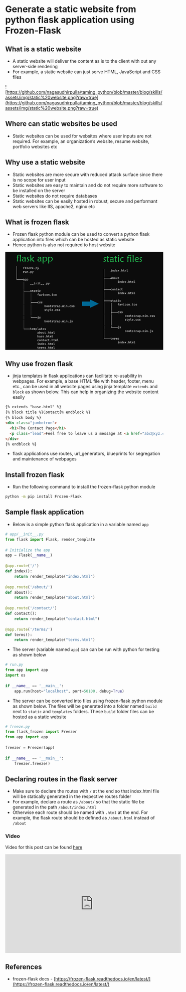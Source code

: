 # Generate a static website from python flask application using Frozen-Flask

## What is a static website

-   A static website will deliver the content as is to the client with out any server-side rendering
-   For example, a static website can just serve HTML, JavaScript and CSS files

![https://github.com/nagasudhirpulla/taming_python/blob/master/blog/skills/assets/img/static%20website.png?raw=true](https://github.com/nagasudhirpulla/taming_python/blob/master/blog/skills/assets/img/static%20website.png?raw=true)

## Where can static websites be used

-   Static websites can be used for websites where user inputs are not required. For example, an organization’s website, resume website, portfolio websites etc

## Why use a static website

-   Static websites are more secure with reduced attack surface since there is no scope for user input
-   Static websites are easy to maintain and do not require more software to be installed on the server
-   Static websites do not require databases
-   Static websites can be easily hosted in robust, secure and performant web servers like IIS, apache2, nginx etc

## What is frozen flask

-   Frozen flask python module can be used to convert a python flask application into files which can be hosted as static website
-   Hence python is also not required to host website

![https://github.com/nagasudhirpulla/taming_python/blob/master/blog/skills/assets/img/frozen flask.png?raw=true](https://github.com/nagasudhirpulla/taming_python/blob/master/blog/skills/assets/img/frozen%20flask.png?raw=true)

## Why use frozen flask

-   jinja templates in flask applications can facilitate re-usability in webpages. For example, a base HTML file with header, footer, menu etc., can be used in all website pages using jinja template `extends` and `block` as shown below. This can help in organizing the website content easily

```html
{% extends "base.html" %}
{% block title %}Contact{% endblock %}
{% block body %}
<div class="jumbotron">
  <h1>The Contact Page</h1>
  <p class="lead">Feel free to leave us a message at <a href="abc@xyz.com">abc@xyz.com</a></p>
</div>
{% endblock %}

```

-   flask applications use routes, url_generators, blueprints for segregation and maintenance of webpages

## Install frozen flask

-   Run the following command to install the frozen-flask python module

```bash
python -m pip install Frozen-Flask

```

## Sample flask application

-   Below is a simple python flask application in a variable named `app`

```python
# app/__init__.py
from flask import Flask, render_template

# Initialize the app
app = Flask(__name__)

@app.route('/')
def index():
    return render_template("index.html")

@app.route('/about/')
def about():
    return render_template("about.html")

@app.route('/contact/')
def contact():
    return render_template("contact.html")

@app.route('/terms/')
def terms():
    return render_template("terms.html")

```

-   The server (variable named `app`) can can be run with python for testing as shown below

```python
# run.py
from app import app
import os

if __name__ == '__main__':
    app.run(host="localhost", port=50100, debug=True)

```

-   The server can be converted into files using frozen-flask python module as shown below. The files will be generated into a folder named `build` next to `static` and `templates` folders. These `build` folder files can be hosted as a static website

```python
# freeze.py
from flask_frozen import Freezer
from app import app

freezer = Freezer(app)

if __name__ == '__main__':
    freezer.freeze()

```

## Declaring routes in the flask server

-   Make sure to declare the routes with `/` at the end so that index.html file will be statically generated in the respective routes folder
-   For example, declare a route as `/about/` so that the static file be generated in the path `/about/index.html`
-   Otherwise each route should be named with `.html` at the end. For example, the flask route should be defined as `/about.html` instead of `/about`

### Video
Video for this post can be found [here](https://youtu.be/W09zIet38kI?si=xL6zuIXwckhtXkHI)

<iframe width="560" height="315" src="https://www.youtube.com/embed/W09zIet38kI?si=f0-oBc6e4IrAeolF" title="YouTube video player" frameborder="0" allow="accelerometer; autoplay; clipboard-write; encrypted-media; gyroscope; picture-in-picture; web-share" allowfullscreen></iframe>

## References

-   frozen-flask docs - [https://frozen-flask.readthedocs.io/en/latest/](https://frozen-flask.readthedocs.io/en/latest/)
<!--stackedit_data:
eyJoaXN0b3J5IjpbMjEyMjM5MzI1Myw4OTE2NTkxMDYsLTIwMz
c4MDUzMDcsMjA2NDA0NjM0M119
-->